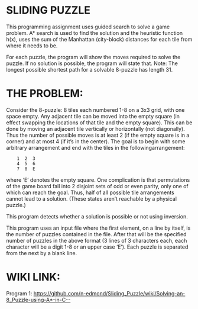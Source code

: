 # SLIDING PUZZLE
This programming assignment uses guided search to solve a game problem. A* search is used to find the solution and the heuristic function h(x), uses  the sum of the Manhattan (city-block) distances for each tile from where it needs to be.  

For each puzzle, the program will show the moves required to solve the puzzle. If no solution is possible, the program will state that. Note: The longest possible shortest path for a solvable 8-puzzle has length 31. 

# THE PROBLEM:
Consider the 8-puzzle: 8 tiles each numbered 1-8 on a 3x3 grid, with one space empty. Any adjacent tile can be moved into the empty square (in effect swapping the locations of that tile and the empty square). This can be done by moving an adjacent tile vertically or horizontally (not diagonally). Thus the number of possible moves is at least 2  (if the empty square is in a corner) and at most 4 (if it’s in the center). 
The goal is to begin with some arbitrary arrangement and end with the tiles in the followingarrangement:

```
    1  2  3
    4  5  6
    7  8  E
```

where ‘E’ denotes the empty square. One  complication is that permutations of the game board fall into 2 disjoint sets of odd or even parity, only one of which can reach the goal. Thus, half of all possible tile arrangements cannot lead to a solution. (These states aren’t reachable by a physical puzzle.) 

This program detects whether a solution is possible or not using inversion.  

This program uses an input file where the first element, on a line by itself, is the number of puzzles contained in the file.  After that will be the specified number of puzzles in the above format (3 lines of 3 characters each, each character will be a digit 1-8 or an upper case ‘E’). Each puzzle is separated from the next by a blank line.

 
# WIKI LINK:
Program 1: https://github.com/n-edmond/Sliding_Puzzle/wiki/Solving-an-8_Puzzle-using-A*-in-C--


